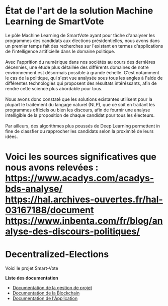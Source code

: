 
# État de l'art de la solution Machine Learning de SmartVote

Le pôle Machine Learning de SmartVote ayant pour tâche d'analyser les programmes des candidats aux élections présidentielles, nous avons dans un premier temps fait des recherches sur l'existant en termes d'applications de l'intelligence artificielle dans le domaine politique.
<br>
<br>
Avec l'apprition du numérique dans nos sociétés au cours des dernières décennies, une étude plus détaillée des différents domaines de notre environnement est désormais possible à grande échelle. C'est notamment le cas de la politique, qui s'est vue analysée sous tous les angles à l'aide de différentes technologies qui proposent des résultats intéréssants, afin de rendre cette science plus abordable pour tous.
<br>
<br>
Nous avons donc constaté que les solutions existantes utilisent pour la plupart le traitement du langage naturel (NLP), que ce soit en traitant les programmes officiels ou bien les discours, afin de fournir une analyse intelligible de la proposition de chaque candidat pour tous les électeurs. 
<br>
<br>
Par ailleurs, des algorithmes plus poussés de Deep Learning permettent in fine de classfier ou rapprocher les candidats selon la proximité de leurs idées.

Voici les sources significatives que nous avons relevées :
<br>
https://www.acadys.com/acadys-bds-analyse/
<br>
https://hal.archives-ouvertes.fr/hal-03167188/document
<br>
https://www.inbenta.com/fr/blog/analyse-des-discours-politiques/
=======
# Decentralized-Elections

Voici le projet Smart-Vote

**Liste des documentation**
- [Documentation de la gestion de projet](docs/README.md)
- [Documentation de la Blockchain](Blockchain/README.md)
- [Documentation de l'Application](Application/README.md)



